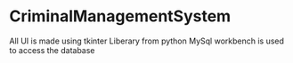 # CriminalManagementSystem
All UI is made using tkinter Liberary from python
MySql workbench is used to access the database
